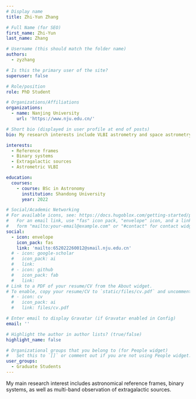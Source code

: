 ```yaml
---
# Display name
title: Zhi-Yun Zhang 

# Full Name (for SEO)
first_name: Zhi-Yun 
last_name: Zhang

# Username (this should match the folder name)
authors:
  - zyzhang

# Is this the primary user of the site?
superuser: false

# Role/position
role: PhD Student

# Organizations/Affiliations
organizations:
  - name: Nanjing University
    url: 'https://www.nju.edu.cn/'

# Short bio (displayed in user profile at end of posts)
bio: My research interests include VLBI astrometry and space astrometry.

interests:
  - Reference frames
  - Binary systems
  - Extragalactic sources
  - Astrometric VLBI

education:
  courses:
    - course: BSc in Astronomy
      institution: Shandong University
      year: 2022

# Social/Academic Networking
# For available icons, see: https://docs.hugoblox.com/getting-started/page-builder/#icons
#   For an email link, use "fas" icon pack, "envelope" icon, and a link in the
#   form "mailto:your-email@example.com" or "#contact" for contact widget.
social:
  - icon: envelope
    icon_pack: fas
    link: 'mailto:652022260012@smail.nju.edu.cn'
  # - icon: google-scholar
  #   icon_pack: ai
  #   link: 
  # - icon: github
  #   icon_pack: fab
  #   link: 
# Link to a PDF of your resume/CV from the About widget.
# To enable, copy your resume/CV to `static/files/cv.pdf` and uncomment the lines below.
  # - icon: cv
  #   icon_pack: ai
  #   link: files/cv.pdf

# Enter email to display Gravatar (if Gravatar enabled in Config)
email: ''

# Highlight the author in author lists? (true/false)
highlight_name: false

# Organizational groups that you belong to (for People widget)
#   Set this to `[]` or comment out if you are not using People widget.
user_groups:
  - Graduate Students
--- 
```


My main research interest includes astronomical reference frames, binary systems, as well as multi-band observation of extragalactic sources.
